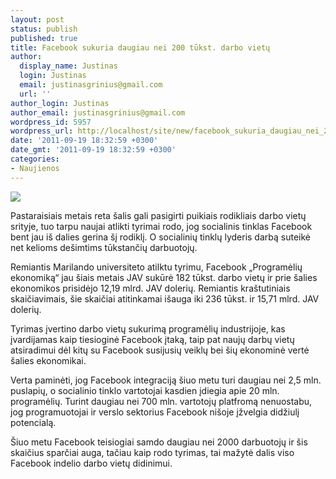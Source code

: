 ```yaml
---
layout: post
status: publish
published: true
title: Facebook sukuria daugiau nei 200 tūkst. darbo vietų
author:
  display_name: Justinas
  login: Justinas
  email: justinasgrinius@gmail.com
  url: ''
author_login: Justinas
author_email: justinasgrinius@gmail.com
wordpress_id: 5957
wordpress_url: http://localhost/site/new/facebook_sukuria_daugiau_nei_200_tukst_darbo_vietu/
date: '2011-09-19 18:32:59 +0300'
date_gmt: '2011-09-19 18:32:59 +0300'
categories:
- Naujienos
---
```

<div class="imgright"><img src="http://technews.lt/upload/facebook-jobs-branchout.jpg"  /></div>
<p>Pastaraisiais metais reta šalis gali pasigirti puikiais rodikliais darbo vietų srityje, tuo tarpu naujai atlikti tyrimai rodo, jog socialinis tinklas Facebook bent jau iš dalies gerina šį rodiklį. O socialinių tinklų lyderis darbą suteikė net kelioms dešimtims tūkstančių darbuotojų.</p>
<p>Remiantis Marilando universiteto atilktu tyrimu, Facebook „Programėlių ekonomiką“ jau šiais metais JAV sukūrė 182 tūkst. darbo vietų ir prie šalies ekonomikos prisidėjo 12,19 mlrd. JAV dolerių. Remiantis kraštutiniais skaičiavimais, šie skaičiai atitinkamai išauga iki 236 tūkst. ir 15,71 mlrd. JAV dolerių.</p>
<p>Tyrimas įvertino darbo vietų sukurimą programėlių industrijoje, kas įvardijamas kaip tiesioginė Facebook įtaką, taip pat naujų darbų vietų atsiradimui dėl kitų su Facebook susijusių veiklų bei šių ekonominė vertė šalies ekonomikai. </p>
<p>Verta paminėti, jog Facebook integraciją šiuo metu turi daugiau nei 2,5 mln. puslapių, o socialinio tinklo vartotojai kasdien įdiegia apie 20 mln. programėlių. Turint daugiau nei 700 mln. vartotojų platfromą nenuostabu, jog programuotojai ir verslo sektorius Facebook nišoje įžvelgia didžiulį potencialą.</p>
<p>Šiuo metu Facebook teisiogiai samdo daugiau nei 2000 darbuotojų ir šis skaičius sparčiai auga, tačiau kaip rodo tyrimas, tai mažytė dalis viso Facebook indelio darbo vietų didinimui.</p>
